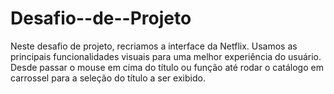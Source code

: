 # Desafio--de--Projeto
Neste desafio de projeto, recriamos a interface da Netflix.
Usamos as principais funcionalidades visuais para uma melhor experiência do usuário.
Desde passar o mouse em cima do título ou função até rodar o catálogo em carrossel para a seleção do título a ser exibido.
